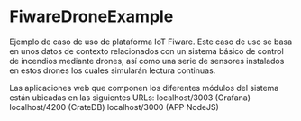 # FiwareDroneExample
Ejemplo de caso de uso de plataforma IoT Fiware. Este caso de uso se basa en unos datos de contexto relacionados con un  sistema básico de control de incendios mediante drones, así como una serie de sensores instalados en estos drones los cuales simularán lectura continuas.

Las aplicaciones web que componen los diferentes módulos del sistema están ubicadas en las siguientes URLs:
    localhost/3003 (Grafana)
    localhost/4200 (CrateDB)
    localhost/3000 (APP NodeJS)


